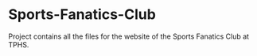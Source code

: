 # Sports-Fanatics-Club
Project contains all the files for the website of the Sports Fanatics Club at TPHS.
